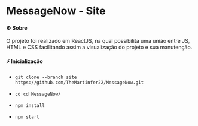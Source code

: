 # MessageNow - Site

#### ⚙️ **Sobre**

O projeto foi realizado em ReactJS, na qual possibilita uma união entre JS, HTML e CSS facilitando assim a visualização do projeto e sua manutenção.

#### ⚡️ **Inicialização**

- `git clone --branch site https://github.com/TheMartinfer22/MessageNow.git`

- `cd cd MessageNow/`

- `npm install`

- `npm start`
